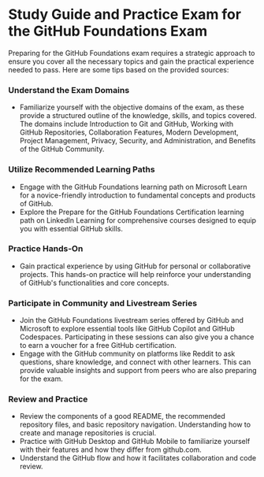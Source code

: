 # Study Guide and Practice Exam for the GitHub Foundations Exam

Preparing for the GitHub Foundations exam requires a strategic approach to ensure you cover all the necessary topics and gain the practical experience needed to pass. Here are some tips based on the provided sources:

### Understand the Exam Domains

- Familiarize yourself with the objective domains of the exam, as these provide a structured outline of the knowledge, skills, and topics covered. The domains include Introduction to Git and GitHub, Working with GitHub Repositories, Collaboration Features, Modern Development, Project Management, Privacy, Security, and Administration, and Benefits of the GitHub Community.

### Utilize Recommended Learning Paths

- Engage with the GitHub Foundations learning path on Microsoft Learn for a novice-friendly introduction to fundamental concepts and products of GitHub.
- Explore the Prepare for the GitHub Foundations Certification learning path on LinkedIn Learning for comprehensive courses designed to equip you with essential GitHub skills.

### Practice Hands-On

- Gain practical experience by using GitHub for personal or collaborative projects. This hands-on practice will help reinforce your understanding of GitHub's functionalities and core concepts.

### Participate in Community and Livestream Series

- Join the GitHub Foundations livestream series offered by GitHub and Microsoft to explore essential tools like GitHub Copilot and GitHub Codespaces. Participating in these sessions can also give you a chance to earn a voucher for a free GitHub certification.
- Engage with the GitHub community on platforms like Reddit to ask questions, share knowledge, and connect with other learners. This can provide valuable insights and support from peers who are also preparing for the exam.

### Review and Practice

- Review the components of a good README, the recommended repository files, and basic repository navigation. Understanding how to create and manage repositories is crucial.
- Practice with GitHub Desktop and GitHub Mobile to familiarize yourself with their features and how they differ from github.com.
- Understand the GitHub flow and how it facilitates collaboration and code review.
